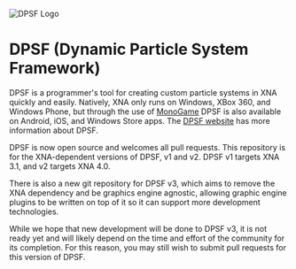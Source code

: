 ![DPSF Logo][logo]

# DPSF (Dynamic Particle System Framework)

DPSF is a programmer's tool for creating custom particle systems in XNA quickly and easily. Natively, XNA only runs on Windows, XBox 360, and Windows Phone, but through the use of [MonoGame][monoGameWebsite] DPSF is also available on Android, iOS, and Windows Store apps. The [DPSF website][DpsfWebsite] has more information about DPSF.

DPSF is now open source and welcomes all pull requests. This repository is for the XNA-dependent versions of DPSF, v1 and v2. DPSF v1 targets XNA 3.1, and v2 targets XNA 4.0.

There is also a new git repository for DPSF v3, which aims to remove the XNA dependency and be graphics engine agnostic, allowing graphic engine plugins to be written on top of it so it can support more development technologies.

While we hope that new development will be done to DPSF v3, it is not ready yet and will likely depend on the time and effort of the community for its completion. For this reason, you may still wish to submit pull requests for this version of DPSF.

[logo]: https://bytebucket.org/deadlydog/dpsfproject/raw/03d5d5dceda395c56ca2e55eb18ae5b9a2450677/XNA%204.0/Logos/DPSFLogo.png?token=3b5f887ab7186f8bf8a17ab8ebe761fe0d9c5c9e
[monoGameWebsite]: http://www.monogame.net/news/
[DpsfWebsite]: http://xnaparticles.com/